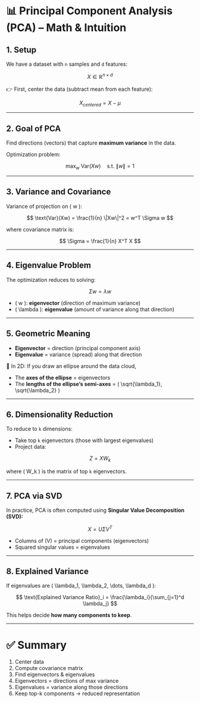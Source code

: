 # 📊 Principal Component Analysis (PCA) – Math & Intuition

## 1. Setup
We have a dataset with `n` samples and `d` features:

$$
X \in \mathbb{R}^{n \times d}
$$

👉 First, center the data (subtract mean from each feature):

$$
X_{centered} = X - \mu
$$

---

## 2. Goal of PCA
Find directions (vectors) that capture **maximum variance** in the data.

Optimization problem:

$$
\max_{w} \ \text{Var}(Xw) \quad \text{s.t. } \|w\|=1
$$

---

## 3. Variance and Covariance
Variance of projection on \( w \):

$$
\text{Var}(Xw) = \frac{1}{n} \|Xw\|^2 = w^T \Sigma w
$$

where covariance matrix is:

$$
\Sigma = \frac{1}{n} X^T X
$$

---

## 4. Eigenvalue Problem
The optimization reduces to solving:

$$
\Sigma w = \lambda w
$$

- \( w \): **eigenvector** (direction of maximum variance)  
- \( \lambda \): **eigenvalue** (amount of variance along that direction)

---

## 5. Geometric Meaning
- **Eigenvector** = direction (principal component axis)  
- **Eigenvalue** = variance (spread) along that direction  

📌 In 2D: If you draw an ellipse around the data cloud,  
- The **axes of the ellipse** = eigenvectors  
- The **lengths of the ellipse’s semi-axes** = \( \sqrt{\lambda_1}, \sqrt{\lambda_2} \)

---

## 6. Dimensionality Reduction
To reduce to `k` dimensions:
- Take top `k` eigenvectors (those with largest eigenvalues)  
- Project data:

$$
Z = X W_k
$$

where \( W_k \) is the matrix of top `k` eigenvectors.

---

## 7. PCA via SVD
In practice, PCA is often computed using **Singular Value Decomposition (SVD):**

$$
X = U \Sigma V^T
$$

- Columns of \(V\) = principal components (eigenvectors)  
- Squared singular values = eigenvalues  

---

## 8. Explained Variance
If eigenvalues are \( \lambda_1, \lambda_2, \dots, \lambda_d \):

$$
\text{Explained Variance Ratio}_i = \frac{\lambda_i}{\sum_{j=1}^d \lambda_j}
$$

This helps decide **how many components to keep**.

---

# ✅ Summary
1. Center data  
2. Compute covariance matrix  
3. Find eigenvectors & eigenvalues  
4. Eigenvectors = directions of max variance  
5. Eigenvalues = variance along those directions  
6. Keep top-k components → reduced representation
